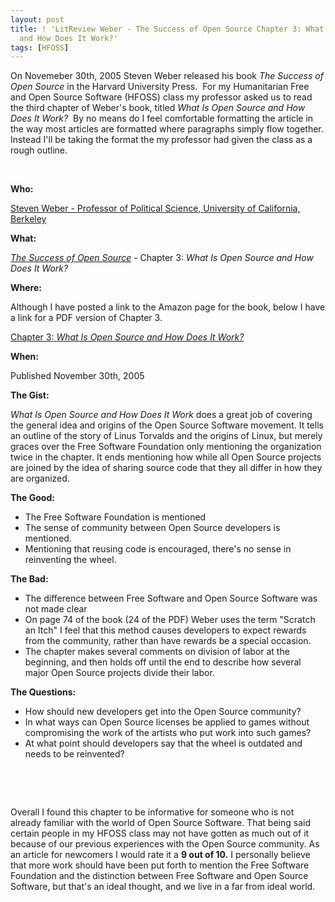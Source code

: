 ```yaml
---
layout: post
title: ! 'LitReview Weber - The Success of Open Source Chapter 3: What Is Open Source
  and How Does It Work?'
tags: [HFOSS]
---
```

<p>On Novemeber 30th, 2005 Steven Weber released his book <em>The Success of Open Source</em> in the Harvard University Press.  For my Humanitarian Free and Open Source Software (HFOSS) class my professor asked us to read the third chapter of Weber's book, titled <em>What Is Open Source and How Does It Work?</em>  By no means do I feel comfortable formatting the article in the way most articles are formatted where paragraphs simply flow together. Instead I'll be taking the format the my professor had given the class as a rough outline.<em><br />
</em></p>
<p>&nbsp;</p>
<p><strong>Who:</strong></p>
<p><a href="http://www.hup.harvard.edu/results-list.php?author=6294">Steven Weber - Professor of Political Science, University of California, Berkeley</a></p>
<p><strong>What:</strong></p>
<p><a href="http://www.amazon.com/Success-Open-Source-Steven-Weber/dp/0674018583"><em>The Success of Open Source</em></a> - Chapter 3: <em>What Is Open Source and How Does It Work?</em></p>
<p><strong>Where:</strong></p>
<p>Although I have posted a link to the Amazon page for the book, below I have a link for a PDF version of Chapter 3.</p>
<p><a href="hfoss-fossrit.rhcloud.com/static/books/Weber-SuccessofOpenSource-Chap3.pdf">Chapter 3: <em>What Is Open Source and How Does It Work?</em></a></p>
<p><strong>When:</strong></p>
<p>Published November 30th, 2005</p>
<p><strong>The Gist:</strong></p>
<p><em>What Is Open Source and How Does It Work</em> does a great job of covering the general idea and origins of the Open Source Software movement. It tells an outline of the story of Linus Torvalds and the origins of Linux, but merely graces over the Free Software Foundation only mentioning the organization twice in the chapter. It ends mentioning how while all Open Source projects are joined by the idea of sharing source code that they all differ in how they are organized.</p>
<p><strong>The Good:</strong></p>
<ul>
<li>The Free Software Foundation is mentioned</li>
<li>The sense of community between Open Source developers is mentioned.</li>
<li>Mentioning that reusing code is encouraged, there's no sense in reinventing the wheel.</li>
</ul>
<p><strong>The Bad:</strong></p>
<ul>
<li>The difference between Free Software and Open Source Software was not made clear</li>
<li>On page 74 of the book (24 of the PDF) Weber uses the term "Scratch an Itch" I feel that this method causes developers to expect rewards from the community, rather than have rewards be a special occasion.</li>
<li>The chapter makes several comments on division of labor at the beginning, and then holds off until the end to describe how several major Open Source projects divide their labor.</li>
</ul>
<p><strong>The Questions:</strong></p>
<ul>
<li>How should new developers get into the Open Source community?</li>
<li>In what ways can Open Source licenses be applied to games without compromising the work of the artists who put work into such games?</li>
<li>At what point should developers say that the wheel is outdated and needs to be reinvented?</li>
</ul>
<p>&nbsp;</p>
<p>&nbsp;</p>
<p>Overall I found this chapter to be informative for someone who is not already familiar with the world of Open Source Software. That being said certain people in my HFOSS class may not have gotten as much out of it because of our previous experiences with the Open Source community. As an article for newcomers I would rate it a <strong>9 out of 10.</strong> I personally believe that more work should have been put forth to mention the Free Software Foundation and the distinction between Free Software and Open Source Software, but that's an ideal thought, and we live in a far from ideal world.</p>
